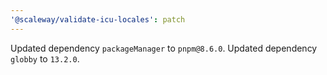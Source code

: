 ```yaml
---
'@scaleway/validate-icu-locales': patch
---
```


Updated dependency `packageManager` to `pnpm@8.6.0`.
Updated dependency `globby` to `13.2.0`.
